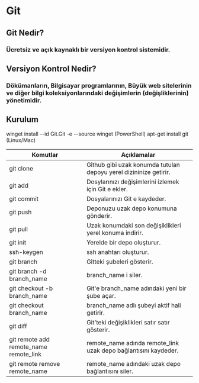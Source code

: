 # Git 

## Git Nedir?
### Ücretsiz ve açık kaynaklı bir versiyon kontrol sistemidir.

## Versiyon Kontrol Nedir?
### Dökümanların, Bilgisayar programlarının, Büyük web sitelerinin ve diğer bilgi koleksiyonlarındaki değişimlerin (değişliklerinin) yönetimidir.

## Kurulum
winget install --id Git.Git -e --source winget (PowerShell)
apt-get install git (Linux/Mac)

| Komutlar | Açıklamalar |
| --- | --- |
| git clone | Github gibi uzak konumda tutulan depoyu yerel dizininize getirir. |
| git add | Dosylarınızı değişimlerini izlemek için Git e ekler. |
| git commit | Dosyalarınızı Git e kaydeder. |
| git push | Deponuzu uzak depo konumuna gönderir. | 
| git pull | Uzak konumdaki son değişiklikleri yerel konuma indirir. |
| git init | Yerelde bir depo oluşturur. |
| ssh-keygen | ssh anahtarı oluşturur.|
| git branch | Gitteki şubeleri gösterir. |
| git branch -d branch_name | branch_name i siler. |
| git checkout -b branch_name | Git'e branch_name adındaki yeni bir şube açar. |
| git checkout branch_name | branch_name adlı şubeyi aktif hali getirir. |
| git diff | Git'teki değişiklikleri satır satır gösterir. |
| git remote add remote_name remote_link | remote_name adında remote_link uzak depo bağlantısını kaydeder. |
| git remote remove remote_name | remote_name adındaki uzak depo bağlantısını siler. |

